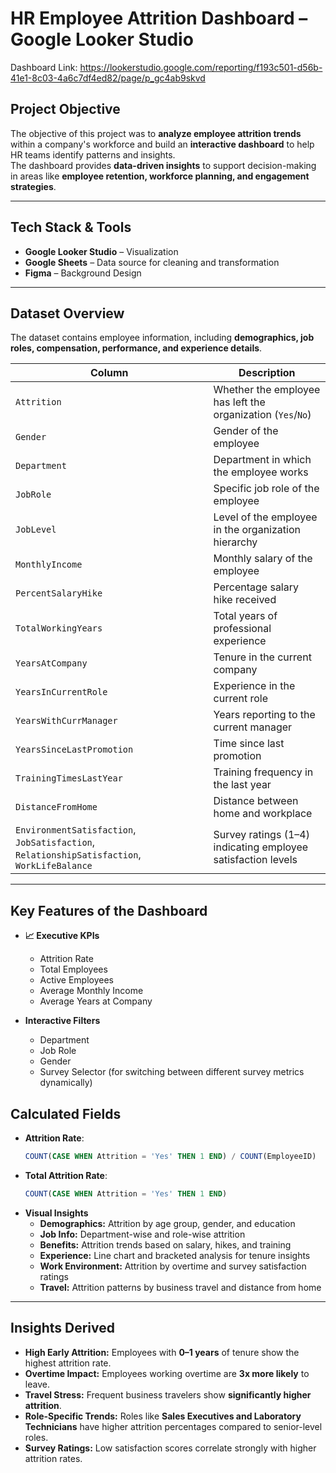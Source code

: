 # HR Employee Attrition Dashboard – Google Looker Studio

Dashboard Link: https://lookerstudio.google.com/reporting/f193c501-d56b-41e1-8c03-4a6c7df4ed82/page/p_gc4ab9skvd


## Project Objective
The objective of this project was to **analyze employee attrition trends** within a company's workforce and build an **interactive dashboard** to help HR teams identify patterns and insights.  
The dashboard provides **data-driven insights** to support decision-making in areas like **employee retention, workforce planning, and engagement strategies**.

---

## Tech Stack & Tools
- **Google Looker Studio** –  Visualization  
- **Google Sheets** – Data source for cleaning and transformation
- **Figma** – Background Design    

---

## Dataset Overview
The dataset contains employee information, including **demographics, job roles, compensation, performance, and experience details**.  

| Column | Description |
|---------|-------------|
| `Attrition` | Whether the employee has left the organization (`Yes`/`No`) |
| `Gender` | Gender of the employee |
| `Department` | Department in which the employee works |
| `JobRole` | Specific job role of the employee |
| `JobLevel` | Level of the employee in the organization hierarchy |
| `MonthlyIncome` | Monthly salary of the employee |
| `PercentSalaryHike` | Percentage salary hike received |
| `TotalWorkingYears` | Total years of professional experience |
| `YearsAtCompany` | Tenure in the current company |
| `YearsInCurrentRole` | Experience in the current role |
| `YearsWithCurrManager` | Years reporting to the current manager |
| `YearsSinceLastPromotion` | Time since last promotion |
| `TrainingTimesLastYear` | Training frequency in the last year |
| `DistanceFromHome` | Distance between home and workplace |
| `EnvironmentSatisfaction`, `JobSatisfaction`, `RelationshipSatisfaction`, `WorkLifeBalance` | Survey ratings (1–4) indicating employee satisfaction levels |

---

## Key Features of the Dashboard
- **📈 Executive KPIs**
  - Attrition Rate  
  - Total Employees  
  - Active Employees  
  - Average Monthly Income  
  - Average Years at Company  

- **Interactive Filters**
  - Department  
  - Job Role  
  - Gender  
  - Survey Selector (for switching between different survey metrics dynamically)


##  Calculated Fields
- **Attrition Rate**:
  ```sql
  COUNT(CASE WHEN Attrition = 'Yes' THEN 1 END) / COUNT(EmployeeID)
  ```
- **Total Attrition Rate**:
  ```sql
  COUNT(CASE WHEN Attrition = 'Yes' THEN 1 END)  
  ```
- **Visual Insights**
  - **Demographics:** Attrition by age group, gender, and education  
  - **Job Info:** Department-wise and role-wise attrition  
  - **Benefits:** Attrition trends based on salary, hikes, and training  
  - **Experience:** Line chart and bracketed analysis for tenure insights  
  - **Work Environment:** Attrition by overtime and survey satisfaction ratings  
  - **Travel:** Attrition patterns by business travel and distance from home  

---

## Insights Derived
- **High Early Attrition:** Employees with **0–1 years** of tenure show the highest attrition rate.  
- **Overtime Impact:** Employees working overtime are **3x more likely** to leave.  
- **Travel Stress:** Frequent business travelers show **significantly higher attrition**.  
- **Role-Specific Trends:** Roles like **Sales Executives and Laboratory Technicians** have higher attrition percentages compared to senior-level roles.  
- **Survey Ratings:** Low satisfaction scores correlate strongly with higher attrition rates.
